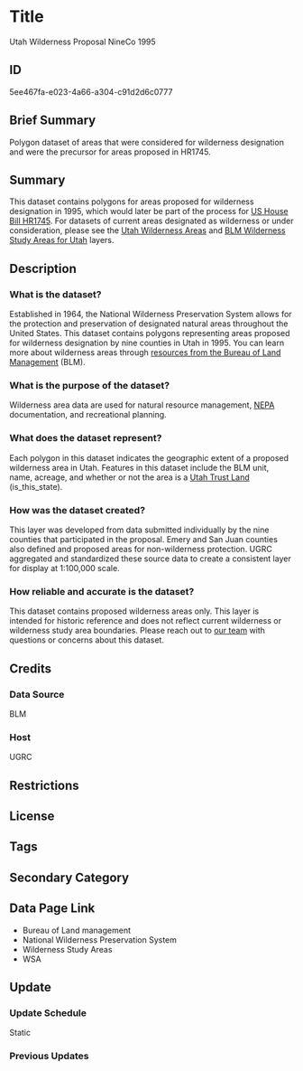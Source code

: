 # Title

Utah Wilderness Proposal NineCo 1995

## ID

5ee467fa-e023-4a66-a304-c91d2d6c0777

## Brief Summary

Polygon dataset of areas that were considered for wilderness designation and were the precursor for areas proposed in HR1745.

## Summary

This dataset contains polygons for areas proposed for wilderness designation in 1995, which would later be part of the process for [US House Bill HR1745](https://opendata.gis.utah.gov/datasets/utah::utah-wilderness-proposal-hr1745/about). For datasets of current areas designated as wilderness or under consideration, please see the [Utah Wilderness Areas](https://gis.utah.gov/products/sgid/boundaries/wilderness/) and [BLM Wilderness Study Areas for Utah](https://gis.utah.gov/products/sgid/boundaries/blm-wilderness-study-areas/) layers.

## Description

### What is the dataset?

Established in 1964, the National Wilderness Preservation System allows for the protection and preservation of designated natural areas throughout the United States. This dataset contains polygons representing areas proposed for wilderness designation by nine counties in Utah in 1995. You can learn more about wilderness areas through [resources from the Bureau of Land Management](https://www.blm.gov/programs/national-conservation-lands/wilderness) (BLM).

### What is the purpose of the dataset?

Wilderness area data are used for natural resource management, [NEPA](https://www.epa.gov/nepa) documentation, and recreational planning.

### What does the dataset represent?

Each polygon in this dataset indicates the geographic extent of a proposed wilderness area in Utah. Features in this dataset include the BLM unit, name, acreage, and whether or not the area is a [Utah Trust Land](https://trustlands.utah.gov/) (is_this_state).

### How was the dataset created?

This layer was developed from data submitted individually by the nine counties that participated in the proposal. Emery and San Juan counties also defined and proposed areas for non-wilderness protection. UGRC aggregated and standardized these source data to create a consistent layer for display at 1:100,000 scale.

### How reliable and accurate is the dataset?

This dataset contains proposed wilderness areas only. This layer is intended for historic reference and does not reflect current wilderness or wilderness study area boundaries. Please reach out to [our team](https://gis.utah.gov/contact/) with questions or concerns about this dataset.

## Credits

### Data Source

BLM

### Host

UGRC

## Restrictions

## License

## Tags

## Secondary Category

## Data Page Link

- Bureau of Land management
- National Wilderness Preservation System
- Wilderness Study Areas
- WSA

## Update

### Update Schedule

Static

### Previous Updates
